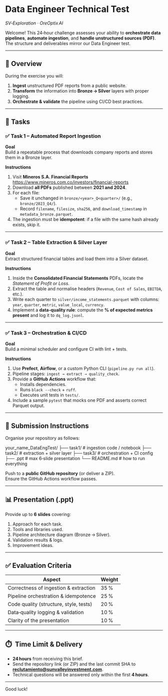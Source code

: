 # Data Engineer Technical Test  
*SV‑Exploration · OreOptix AI*

Welcome! This 24‑hour challenge assesses your ability to **orchestrate data pipelines**, **automate ingestion**, and **handle unstructured sources (PDF)**.  
The structure and deliverables mirror our Data Engineer test.

---

## 📌  Overview  
During the exercise you will:

1. **Ingest** unstructured PDF reports from a public website.  
2. **Transform** the information into **Bronze → Silver** layers with proper logging.  
3. **Orchestrate & validate** the pipeline using CI/CD best practices.

---

## 📂  Tasks  

### ✅ Task 1 – Automated Report Ingestion  
**Goal**  
Build a repeatable process that downloads company reports and stores them in a Bronze layer.

**Instructions**

1. Visit **Mineros S.A. Financial Reports**  
   <https://www.mineros.com.co/investors/financial-reports>  
2. Download **all PDFs** published between **2021 and 2024**.  
3. For each file:  
   - Save it unchanged in `bronze/<year>_Q<quarter>/` (e.g., `bronze/2023_Q4/`).  
   - Record `filename`, `filesize`, `sha256`, and `download_timestamp` in `metadata_bronze.parquet`.  
4. The ingestion must be **idempotent**: if a file with the same hash already exists, skip it.

---

### ✅ Task 2 – Table Extraction & Silver Layer  
**Goal**  
Extract structured financial tables and load them into a Silver dataset.

**Instructions**

1. Inside the **Consolidated Financial Statements** PDFs, locate the *Statement of Profit or Loss*.  
2. Extract the table and normalise headers (`Revenue`, `Cost of Sales`, `EBITDA`, etc.).  
3. Write each quarter to `silver/income_statements.parquet` with columns:  
   `year`, `quarter`, `metric`, `value_local`, `currency`.  
4. Implement a **data‑quality rule**: compute the **% of expected metrics present** and log it to `dq_log.jsonl`.

---

### ✅ Task 3 – Orchestration & CI/CD  
**Goal**  
Build a minimal scheduler and configure CI with lint + tests.

**Instructions**

1. Use **Prefect**, **Airflow**, or a custom Python CLI (`pipeline.py run all`).  
2. Pipeline stages: `ingest → extract → quality_check`.  
3. Provide a **GitHub Actions** workflow that:  
   - Installs dependencies.  
   - Runs `black --check` + `ruff`.  
   - Executes unit tests in `tests/`.  
4. Include a sample `pytest` that mocks one PDF and asserts correct Parquet output.

---

## 🚚  Submission Instructions  

Organise your repository as follows:

your_name_DataEngTest/
├── task1/               # ingestion code / notebook
├── task2/               # extraction + silver layer
├── task3/               # orchestration + CI config
├── .ppt                 # max 6‑slide presentation
└── README.md            # how to run everything


Push to a **public GitHub repository** (or deliver a ZIP).  
Ensure the GitHub Actions workflow passes.

---

## 📊  Presentation (.ppt)

Provide up to **6 slides** covering:

1. Approach for each task.  
2. Tools and libraries used.  
3. Pipeline architecture diagram (Bronze → Silver).  
4. Validation results & logs.  
5. Improvement ideas.

---

## ✅  Evaluation Criteria  

| Aspect                                  | Weight |
|-----------------------------------------|--------|
| Correctness of ingestion & extraction   | 35 % |
| Pipeline orchestration & idempotence    | 25 % |
| Code quality (structure, style, tests)  | 20 % |
| Data‑quality logging & validation       | 10 % |
| Clarity of the presentation             | 10 % |

---

## ⏱️  Time Limit & Delivery

- **24 hours** from receiving this brief.  
- Send the repository link (or ZIP) and the last commit SHA to  
  **reclutamiento@sunvalleyinvestment.com**.  
- Technical questions will be answered only within the first **4 hours**.

---

Good luck!


